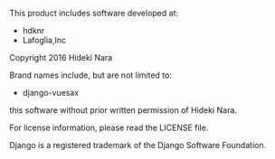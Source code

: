 This product includes software developed at:

* hdknr
* Lafoglia,Inc

Copyright 2016  Hideki Nara

Brand names include, but are not limited to:

* django-vuesax
 
this software without prior written permission of Hideki Nara.

For license information, please read the LICENSE file.

Django is a registered trademark of the Django Software Foundation.
